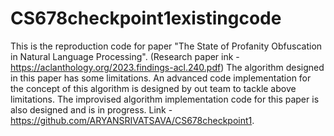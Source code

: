 # CS678checkpoint1existingcode
This is the reproduction code for paper "The State of Profanity Obfuscation in Natural Language Processing". (Research paper ink - https://aclanthology.org/2023.findings-acl.240.pdf)
The algorithm designed in this paper has some limitations. An advanced code implementation for the concept of this algorithm is designed by out team to tackle above limitations.
The improvised algorithm implementation code for this paper is also designed and is in progress. Link - https://github.com/ARYANSRIVATSAVA/CS678checkpoint1.
